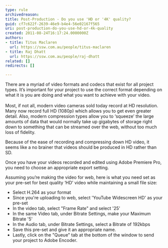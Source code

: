 ```yaml
---
type: rule
archivedreason: 
title: Post-Production - Do you use 'HD or '4K' quality?
guid: cf7c622f-2639-46e9-b4e4-56e02167f565
uri: post-production-do-you-use-hd-or-4k-quality
created: 2011-08-24T16:17:24.0000000Z
authors:
- title: Titus Maclaren
  url: https://ssw.com.au/people/titus-maclaren
- title: Raj Dhatt
  url: https://ssw.com.au/people/raj-dhatt
related: []
redirects: []

---
```



There are a myriad of video formats and codecs that exist for all project types. It’s important for your project to use the correct format depending on what it is you are doing and what you want to achieve with your video.
<br><excerpt class='endintro'></excerpt><br>
Most, if not all, modern video cameras sold today record at HD resolution. Many now record full HD (1080p) which allows you to get even greater detail. Also, modern compression types allow you to ‘squeeze’ the large amounts of data that would normally take up gigabytes of storage right down to something that can be streamed over the web, without too much loss of fidelity.

Because of the ease of recording and compressing down HD video, it seems like a no brainer that videos should be produced in HD rather than SD.

Once you have your videos recorded and edited using Adobe Premiere Pro, you need to choose an appropriate export setting.

Assuming you’re making the video for web, here is what you need set as your pre-set for best quality ‘HD’ video while maintaining a small file size&#58;

<ul>
<li>Select H.264 as your format</li>
<li>Since you're uploading to web, select 'YouTube Widescreen HD' as your pre-set</li>
<li>In the video tab, select &quot;Frame Rate&quot; and select '25'</li>
<li>In the same Video tab, under Bitrate Settings, make your Maximum Bitrate '5'</li>
<li>In the Audio tab, under Bitrate Settings, select a Bitrate of 192kbps</li>
<li>Save this pre-set and give it an appropriate name.</li>
<li>Lastly, click on the &quot;Queue&quot; tab at the bottom of the window to send your project to Adobe Encoder.<div class="ms-rtestate-read ms-rte-wpbox"><div id="div_6da05f43-9383-4c97-8edd-168957732bc1" class="ms-rtestate-notify  ms-rtestate-read 6da05f43-9383-4c97-8edd-168957732bc1"></div><span id="__publishingReusableFragment"></span>
<div id="vid_6da05f43-9383-4c97-8edd-168957732bc1" style="display&#58;none;"></div></div>


</li>
</ul>




